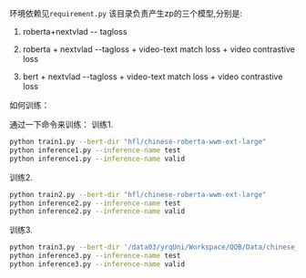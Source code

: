 环境依赖见`requirement.py`
该目录负责产生zp的三个模型,分别是:

1. roberta+nextvlad -- tagloss

2. roberta + nextvlad --tagloss + video-text match loss + video contrastive loss

3. bert + nextvlad --tagloss + video-text match loss + video contrastive loss

如何训练：

通过一下命令来训练：
训练1.
```bash
python train1.py --bert-dir "hfl/chinese-roberta-wwm-ext-large"
python inference1.py --inference-name test
python inference1.py --inference-name valid
```
训练2.

```bash
python train2.py --bert-dir "hfl/chinese-roberta-wwm-ext-large"
python inference2.py --inference-name test
python inference2.py --inference-name valid
```
训练3.

```bash
python train3.py --bert-dir '/data03/yrqUni/Workspace/QQB/Data/chinese_L-12_H-768_A-12'
python inference3.py --inference-name test
python inference3.py --inference-name valid
```

